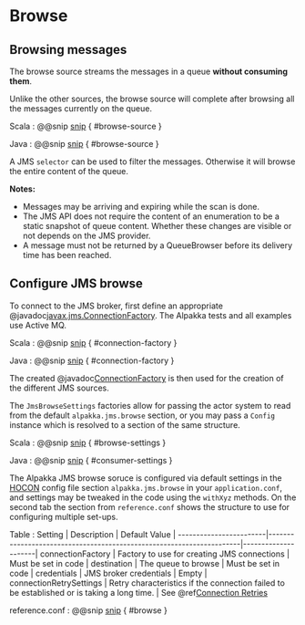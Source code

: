 # Browse

## Browsing messages

The browse source streams the messages in a queue **without consuming them**.

Unlike the other sources, the browse source will complete after browsing all the messages currently on the queue.

Scala
: @@snip [snip](/jms/src/test/scala/docs/scaladsl/JmsConnectorsSpec.scala) { #browse-source }

Java
: @@snip [snip](/jms/src/test/java/docs/javadsl/JmsConnectorsTest.java) { #browse-source }

A JMS `selector` can be used to filter the messages. Otherwise it will browse the entire content of the queue.


**Notes:**

*  Messages may be arriving and expiring while the scan is done.
*  The JMS API does not require the content of an enumeration to be a static snapshot of queue content. Whether these changes are visible or not depends on the JMS provider.
*  A message must not be returned by a QueueBrowser before its delivery time has been reached.



## Configure JMS browse

To connect to the JMS broker, first define an appropriate @javadoc[javax.jms.ConnectionFactory](javax.jms.ConnectionFactory). The Alpakka tests and all examples use Active MQ.

Scala
: @@snip [snip](/jms/src/test/scala/docs/scaladsl/JmsConnectorsSpec.scala) { #connection-factory }

Java
: @@snip [snip](/jms/src/test/java/docs/javadsl/JmsConnectorsTest.java) { #connection-factory }


The created @javadoc[ConnectionFactory](javax.jms.ConnectionFactory) is then used for the creation of the different JMS sources.


The `JmsBrowseSettings` factories allow for passing the actor system to read from the default  `alpakka.jms.browse` section, or you may pass a `Config` instance which is resolved to a section of the same structure. 

Scala
: @@snip [snip](/jms/src/test/scala/docs/scaladsl/JmsSettingsSpec.scala) { #browse-settings }

Java
: @@snip [snip](/jms/src/test/java/docs/javadsl/JmsSettingsTest.java) { #consumer-settings }


The Alpakka JMS browse soruce is configured via default settings in the [HOCON](https://github.com/lightbend/config#using-hocon-the-json-superset) config file section `alpakka.jms.browse` in your `application.conf`, and settings may be tweaked in the code using the `withXyz` methods. On the second tab the section from `reference.conf` shows the structure to use for configuring multiple set-ups.

Table
: Setting               | Description                                                          | Default Value       | 
------------------------|----------------------------------------------------------------------|---------------------|
connectionFactory       | Factory to use for creating JMS connections                          | Must be set in code |
destination             | The queue to browse                                                  | Must be set in code |
credentials             | JMS broker credentials                                               | Empty               |
connectionRetrySettings | Retry characteristics if the connection failed to be established or is taking a long time. | See @ref[Connection Retries](producer.md#connection-retries) 

reference.conf
: @@snip [snip](/jms/src/main/resources/reference.conf) { #browse }


